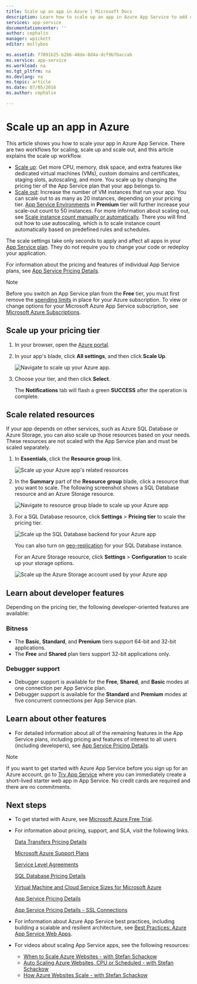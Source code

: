 ```yaml
---
title: Scale up an app in Azure | Microsoft Docs
description: Learn how to scale up an app in Azure App Service to add capacity and features.
services: app-service
documentationcenter: ''
author: cephalin
manager: wpickett
editor: mollybos

ms.assetid: f7091b25-b2b6-48da-8d4a-dcf9b7baccab
ms.service: app-service
ms.workload: na
ms.tgt_pltfrm: na
ms.devlang: na
ms.topic: article
ms.date: 07/05/2016
ms.author: cephalin

---
```

# Scale up an app in Azure
This article shows you how to scale your app in Azure App Service. There are two workflows for scaling, scale up and scale out, and this article explains the scale up workflow.

* [Scale up](https://en.wikipedia.org/wiki/Scalability#Horizontal_and_vertical_scaling): Get more CPU, memory, disk space, and extra features
  like dedicated virtual machines (VMs), custom domains and certificates, staging slots, autoscaling, and more. You scale up by changing the pricing tier of the
  App Service plan that your app belongs to.
* [Scale out](https://en.wikipedia.org/wiki/Scalability#Horizontal_and_vertical_scaling): Increase the number of VM instances that run your app.
  You can scale out to as many as 20 instances, depending on your pricing tier. [App Service Environments](../app-service/app-service-app-service-environments-readme.md)
  in **Premium** tier will further increase your scale-out count to 50 instances. For more information about scaling out, see
  [Scale instance count manually or automatically](../monitoring-and-diagnostics/insights-how-to-scale.md). There you will find out how
  to use autoscaling, which is to scale instance count automatically based on predefined rules and schedules.

The scale settings take only seconds to apply and affect all apps in your [App Service plan](../app-service/azure-web-sites-web-hosting-plans-in-depth-overview.md).
They do not require you to change your code or redeploy your application.

For information about the pricing and features of individual App Service plans, see [App Service Pricing Details](https://azure.microsoft.com/pricing/details/web-sites/).  

> [!NOTE]
> Before you switch an App Service plan from the **Free** tier, you must first remove the [spending limits](https://azure.microsoft.com/pricing/spending-limits/) in place for your Azure subscription. To view or change options for your Microsoft Azure App Service subscription, see [Microsoft Azure Subscriptions][azuresubscriptions].
> 
> 

<a name="scalingsharedorbasic"></a>
<a name="scalingstandard"></a>

## Scale up your pricing tier
1. In your browser, open the [Azure portal][portal].
2. In your app's blade, click **All settings**, and then click **Scale Up**.
   
    ![Navigate to scale up your Azure app.][ChooseWHP]
3. Choose your tier, and then click **Select**.
   
    The **Notifications** tab will flash a green **SUCCESS** after the operation is complete.

<a name="ScalingSQLServer"></a>

## Scale related resources
If your app depends on other services, such as Azure SQL Database or Azure Storage, you can also scale up those resources
based on your needs. These resources are not scaled with the App Service plan and must be scaled separately.

1. In **Essentials**, click the **Resource group** link.
   
    ![Scale up your Azure app's related resources](./media/web-sites-scale/RGEssentialsLink.png)
2. In the **Summary** part of the **Resource group** blade, click a resource that you want to scale. The following screenshot
   shows a SQL Database resource and an Azure Storage resource.
   
    ![Navigate to resource group blade to scale up your Azure app](./media/web-sites-scale/ResourceGroup.png)
3. For a SQL Database resource, click **Settings** > **Pricing tier** to scale the pricing tier.
   
    ![Scale up the SQL Database backend for your Azure app](./media/web-sites-scale/ScaleDatabase.png)
   
    You can also turn on [geo-replication](../sql-database/sql-database-geo-replication-overview.md) for your SQL Database instance.
   
    For an Azure Storage resource, click **Settings** > **Configuration** to scale up your storage options.
   
    ![Scale up the Azure Storage account used by your Azure app](./media/web-sites-scale/ScaleStorage.png)

<a name="devfeatures"></a>

## Learn about developer features
Depending on the pricing tier, the following developer-oriented features are available:

### Bitness
* The **Basic**, **Standard**, and **Premium** tiers support 64-bit and 32-bit applications.
* The **Free** and **Shared** plan tiers support 32-bit applications only.

### Debugger support
* Debugger support is available for the **Free**, **Shared**, and **Basic** modes at one connection per App Service plan.
* Debugger support is available for the **Standard** and **Premium** modes at five concurrent connections per App Service plan.

<a name="OtherFeatures"></a>

## Learn about other features
* For detailed information about all of the remaining features in the App Service plans, including pricing and features of interest to all users (including developers), see [App Service Pricing Details](https://azure.microsoft.com/pricing/details/web-sites/).

> [!NOTE]
> If you want to get started with Azure App Service before you sign up for an Azure account, go to [Try App Service](https://azure.microsoft.com/try/app-service/) where you can immediately create a short-lived starter web app in App Service. No credit cards are required and there are no commitments.
> 
> 

<a name="Next Steps"></a>

## Next steps
* To get started with Azure, see [Microsoft Azure Free Trial](https://azure.microsoft.com/pricing/free-trial/).
* For information about pricing, support, and SLA, visit the following links.
  
    [Data Transfers Pricing Details](https://azure.microsoft.com/pricing/details/data-transfers/)
  
    [Microsoft Azure Support Plans](https://azure.microsoft.com/support/plans/)
  
    [Service Level Agreements](https://azure.microsoft.com/support/legal/sla/)
  
    [SQL Database Pricing Details](https://azure.microsoft.com/pricing/details/sql-database/)
  
    [Virtual Machine and Cloud Service Sizes for Microsoft Azure][vmsizes]
  
    [App Service Pricing Details](https://azure.microsoft.com/pricing/details/app-service/)
  
    [App Service Pricing Details - SSL Connections](https://azure.microsoft.com/pricing/details/web-sites/#ssl-connections)
* For information about Azure App Service best practices, including building a scalable and resilient architecture, see [Best Practices: Azure App Service Web Apps](http://blogs.msdn.com/b/windowsazure/archive/2014/02/10/best-practices-windows-azure-websites-waws.aspx).
* For videos about scaling App Service apps, see the following resources:
  
  * [When to Scale Azure Websites - with Stefan Schackow](https://azure.microsoft.com/en-us/resources/videos/azure-web-sites-free-vs-standard-scaling/)
  * [Auto Scaling Azure Websites, CPU or Scheduled - with Stefan Schackow](https://azure.microsoft.com/en-us/resources/videos/auto-scaling-azure-web-sites/)
  * [How Azure Websites Scale - with Stefan Schackow](https://azure.microsoft.com/en-us/resources/videos/how-azure-web-sites-scale/)

<!-- LINKS -->
[vmsizes]:/pricing/details/app-service/
[SQLaccountsbilling]:http://go.microsoft.com/fwlink/?LinkId=234930
[azuresubscriptions]:http://go.microsoft.com/fwlink/?LinkID=235288
[portal]: https://portal.azure.com/

<!-- IMAGES -->
[ChooseWHP]: ./media/web-sites-scale/scale1ChooseWHP.png
[ChooseBasicInstances]: ./media/web-sites-scale/scale2InstancesBasic.png
[SaveButton]: ./media/web-sites-scale/05SaveButton.png
[BasicComplete]: ./media/web-sites-scale/06BasicComplete.png
[ScaleStandard]: ./media/web-sites-scale/scale3InstancesStandard.png
[Autoscale]: ./media/web-sites-scale/scale4AutoScale.png
[SetTargetMetrics]: ./media/web-sites-scale/scale5AutoScaleTargetMetrics.png
[SetFirstRule]: ./media/web-sites-scale/scale6AutoScaleFirstRule.png
[SetSecondRule]: ./media/web-sites-scale/scale7AutoScaleSecondRule.png
[SetThirdRule]: ./media/web-sites-scale/scale8AutoScaleThirdRule.png
[SetRulesFinal]: ./media/web-sites-scale/scale9AutoScaleFinal.png
[ResourceGroup]: ./media/web-sites-scale/scale10ResourceGroup.png
[ScaleDatabase]: ./media/web-sites-scale/scale11SQLScale.png
[GeoReplication]: ./media/web-sites-scale/scale12SQLGeoReplication.png

